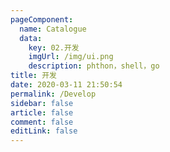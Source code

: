 ```yaml
---
pageComponent: 
  name: Catalogue
  data: 
    key: 02.开发
    imgUrl: /img/ui.png
    description: phthon，shell，go
title: 开发
date: 2020-03-11 21:50:54
permalink: /Develop
sidebar: false
article: false
comment: false
editLink: false
---
```


